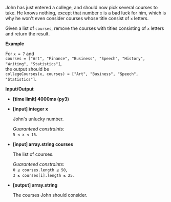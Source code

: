 <div class="markdown"><p>John has just entered a college, and should now pick several courses to take. He knows nothing, except that number <code>x</code> is a bad luck for him, which is why he won't even consider courses whose title consist of <code>x</code> letters.</p>
<p>Given a list of <code>courses</code>, remove the courses with titles consisting of <code>x</code> letters and return the result.</p>
<p><strong>Example</strong></p>
<p>For <code>x = 7</code> and<br>
<code>courses = ["Art", "Finance", "Business", "Speech", "History", "Writing", "Statistics"]</code>,<br>
the output should be<br>
<code>collegeCourses(x, courses) = ["Art", "Business", "Speech", "Statistics"]</code>.</p>
<p><strong>Input/Output</strong></p>
<ul>
<li><strong>[time limit] 4000ms (py3)</strong></li>
</ul>
<ul>
<li>
<p><strong>[input] integer x</strong></p>
<p>John's unlucky number.</p>
<p><em>Guaranteed constraints:</em><br>
<code>5 ≤ x ≤ 15</code>.</p>
</li>
<li>
<p><strong>[input] array.string courses</strong></p>
<p>The list of courses.</p>
<p><em>Guaranteed constraints:</em><br>
<code>0 ≤ courses.length ≤ 50</code>,<br>
<code>3 ≤ courses[i].length ≤ 25</code>.</p>
</li>
<li>
<p><strong>[output] array.string</strong></p>
<p>The courses John should consider.</p>
</li>
</ul>
</div>